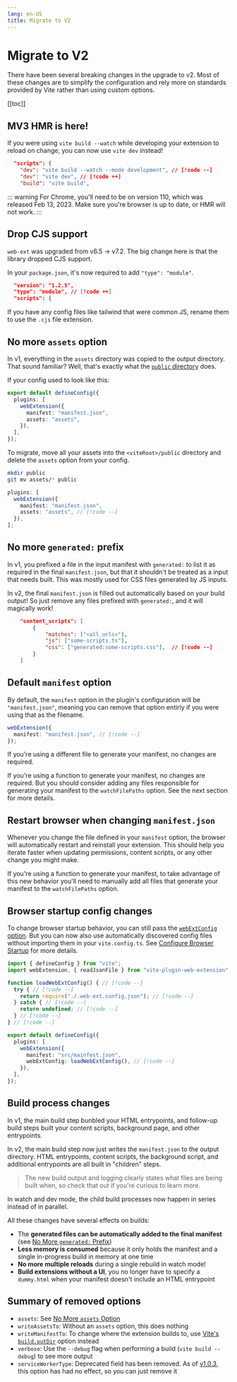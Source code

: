 ```yaml
---
lang: en-US
title: Migrate to V2
---
```


# Migrate to V2

There have been several breaking changes in the upgrade to v2. Most of these changes are to simplify the configuration and rely more on standards provided by Vite rather than using custom options.

[[toc]]

## MV3 HMR is here!

If you were using `vite build --watch` while developing your extension to reload on change, you can now use `vite dev` instead!

```json
  "scripts": {
    "dev": "vite build --watch --mode development", // [!code --]
    "dev": "vite dev", // [!code ++]
    "build": "vite build",
```

::: warning
For Chrome, you'll need to be on version 110, which was released Feb 13, 2023. Make sure you're browser is up to date, or HMR will not work.
:::

## Drop CJS support

`web-ext` was upgraded from v6.5 &rarr; v7.2. The big change here is that the library dropped CJS support.

In your `package.json`, it's now required to add `"type": "module"`.

```json
  "version": "1.2.5",
  "type": "module", // [!code ++]
  "scripts": {
```

If you have any config files like tailwind that were common JS, rename them to use the `.cjs` file extension.

## No more `assets` option

In v1, everything in the `assets` directory was copied to the output directory. That sound familiar? Well, that's exactly what the [`public` directory](https://vitejs.dev/guide/assets.html#the-public-directory) does.

If your config used to look like this:

```ts
export default defineConfig({
  plugins: [
    webExtension({
      manifest: "manifest.json",
      assets: "assets",
    }),
  ],
});
```

To migrate, move all your assets into the `<viteRoot>/public` directory and delete the `assets` option from your config.

```bash
mkdir public
git mv assets/* public
```

```ts
plugins: [
  webExtension({
    manifest: "manifest.json",
    assets: "assets", // [!code --]
  }),
];
```

## No more `generated:` prefix

In v1, you prefixed a file in the input manifest with `generated:` to list it as required in the final `manifest.json`, but that it shouldn't be treated as a input that needs built. This was mostly used for CSS files generated by JS inputs.

In v2, the final `manifest.json` is filled out automatically based on your build output! So just remove any files prefixed with `generated:`, and it will magically work!

```json
    "content_scripts": [
        {
            "matches": ["<all_urls>"],
            "js": ["some-scripts.ts"],
            "css": ["generated:some-scripts.css"],  // [!code --]
        }
    ]
```

## Default `manifest` option

By default, the `manifest` option in the plugin's configuration will be `"manifest.json"`, meaning you can remove that option entirly if you were using that as the filename.

```ts
webExtension({
  manifest: "manifest.json", // [!code --]
});
```

If you're using a different file to generate your manifest, no changes are required.

If you're using a function to generate your manifest, no changes are required. But you should consider adding any files responsible for generating your manifest to the `watchFilePaths` option. See the next section for more details.

## Restart browser when changing `manifest.json`

Whenever you change the file defined in your `manifest` option, the browser will automatically restart and reinstall your extension. This should help you iterate faster when updating permissions, content scripts, or any other change you might make.

If you're using a function to generate your manifest, to take advantage of this new behavior you'll need to manually add all files that generate your manifest to the `watchFilePaths` option.

## Browser startup config changes

To change browser startup behavior, you can still pass the [`webExtConfig` option](/config/plugin-options#webextconfig). But you can now also use automatically discovered config files without importing them in your `vite.config.ts`. See [Configure Browser Startup](/guide/configure-browser-startup.md) for more details.

<!-- prettier-ignore -->
```ts
import { defineConfig } from "vite";
import webExtension, { readJsonFile } from "vite-plugin-web-extension";

function loadWebExtConfig() { // [!code --]
  try { // [!code --]
    return require("./.web-ext.config.json"); // [!code --]
  } catch { // [!code --]
    return undefined; // [!code --]
  } // [!code --]
} // [!code --]

export default defineConfig({
  plugins: [
    webExtension({
      manifest: "src/mainfest.json",
      webExtConfig: loadWebExtConfig(), // [!code --]
    }),
  ],
});
```

## Build process changes

In v1, the main build step bunbled your HTML entrypoints, and follow-up build steps built your content scripts, background page, and other entrypoints.

In v2, the main build step now just writes the `manifest.json` to the output directory. HTML entrypoints, content scripts, the background script, and additional entrypoints are all built in "children" steps.

> The new build output and logging clearly states what files are being built when, so check that out if you're curious to learn more.

In watch and dev mode, the child build processes now happen in series instead of in parallel.

All these changes have several effects on builds:

- The **generated files can be automatically added to the final manifest** (see [No More `generated:` Prefix](#no-more-generated-prefix))
- **Less memory is consumed** because it only holds the manifest and a single in-progress build in memory at one time
- **No more multiple reloads** during a single rebuild in watch mode!
- **Build extensions without a UI**, you no longer have to specify a `dummy.html` when your manifest doesn't include an HTML entrypoint

## Summary of removed options

- `assets`: See [No More `assets` Option](#no-more-assets-option)
- `writeAssetsTo`: Without an `assets` option, this does nothing
- `writeManifestTo`: To change where the extension builds to, use [Vite's `build.outDir`](https://vitejs.dev/config/build-options.html#build-outdir) option instead
- `verbose`: Use the `--debug` flag when performing a build (`vite build --debug`) to see more output
- `serviceWorkerType`: Deprecated field has been removed. As of [v1.0.3](https://github.com/aklinker1/vite-plugin-web-extension/releases/tag/v1.0.3), this option has had no effect, so you can just remove it
